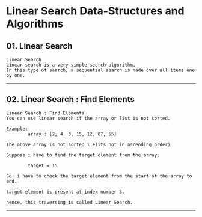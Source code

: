 # Linear Search Data-Structures and Algorithms

## 01. Linear Search

    Linear Search
    Linear search is a very simple search algorithm.
    In this type of search, a sequential search is made over all items one by one.

---

## 02. Linear Search : Find Elements

    Linear Search : Find Elements
    You can use linear search if the array or list is not sorted.

    Example:
            array : [2, 4, 3, 15, 12, 87, 55]

    The above array is not sorted i.e(its not in ascending order)

    Suppose i have to find the target element from the array.

            target = 15

    So, i have to check the target element from the start of the array to end.

    target element is present at index number 3.

    hence, this traversing is called Linear Search.

---
